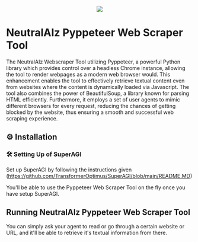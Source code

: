 <p align=center>
<a href="https://superagi.co"><img src=https://superagi.co/wp-content/uploads/2023/05/SuperAGI_icon.png></a>
</p>

# NeutralAIz Pyppeteer Web Scraper Tool

The NeutralAIz Webscraper Tool utilizing Pyppeteer, a powerful Python library which provides control over a headless Chrome instance, allowing the tool to render webpages as a modern web browser would. This enhancement enables the tool to effectively retrieve textual content even from websites where the content is dynamically loaded via Javascript. The tool also combines the power of BeautifulSoup, a library known for parsing HTML efficiently. Furthermore, it employs a set of user agents to mimic different browsers for every request, reducing the chances of getting blocked by the website, thus ensuring a smooth and successful web scraping experience.

## ⚙️ Installation

### 🛠 **Setting Up of SuperAGI**
Set up SuperAGI by following the instructions given (https://github.com/TransformerOptimus/SuperAGI/blob/main/README.MD)

You'll be able to use the Pyppeteer Web Scraper Tool on the fly once you have setup SuperAGI.

## Running NeutralAIz Pyppeteer Web Scraper Tool

You can simply ask your agent to read or go through a certain website or URL, and it'll be able to retrieve it's textual information from there.